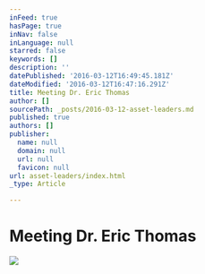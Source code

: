 ```yaml
---
inFeed: true
hasPage: true
inNav: false
inLanguage: null
starred: false
keywords: []
description: ''
datePublished: '2016-03-12T16:49:45.181Z'
dateModified: '2016-03-12T16:47:16.291Z'
title: Meeting Dr. Eric Thomas
author: []
sourcePath: _posts/2016-03-12-asset-leaders.md
published: true
authors: []
publisher:
  name: null
  domain: null
  url: null
  favicon: null
url: asset-leaders/index.html
_type: Article

---
```

# Meeting Dr. Eric Thomas
![](https://the-grid-user-content.s3-us-west-2.amazonaws.com/ede282e1-060c-436f-b4bc-fad1a249ed7c.jpg)